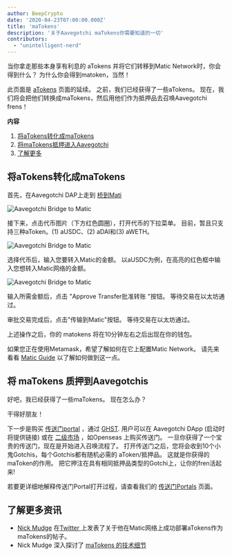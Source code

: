 ```yaml
---
author: BeepCrypto
date: '2020-04-23T07:00:00.000Z'
title: 'maTokens'
description: '关于Aavegotchi maTokens你需要知道的一切'
contributors:
  - "unintelligent-nerd"
---
```


当你拿走那些本身享有利息的 aTokens 并将它们转移到Matic Network时，你会得到什么？ 为什么你会得到matoken，当然！

此页面是 [aTokens](/atokens) 页面的延续。 之前，我们已经获得了一些aTokens。 现在，我们将会把他们转换成maTokens，然后用他们作为抵押品去召唤Aavegotchi frens！

<div class="contentsBox">

**内容**

<ol>
<li><a href=#converting-atokens-into-matokens>将aTokens转化成maTokens</a></li>
<li><a href=#staking-matokens-into-aavegotchis>将maTokens抵押进入Aavegotchi</a></li>
<li><a href=#learn-more>了解更多</a></li>
</ol>

</div>

## 将aTokens转化成maTokens

首先，在Aavegotchi DAP上走到 [桥到Mati](https://aavegotchi.com/bridge)

<img class = "bodyImage" src = "/matokens/bridge-to-matic.png" alt = "Aavegotchi Bridge to Matic" />

接下来，点击代币图片（下方红色圆圈），打开代币的下拉菜单。 目前，暂且只支持三种aToken。(1) aUSDC、(2) aDAI和(3) aWETH。

<img class = "bodyImage" src = "/matokens/select-atoken-to-convert.png" alt = "Aavegotchi Bridge to Matic" />

选择代币后，输入您要转入Matic的金额。 以aUSDC为例，在高亮的红色框中输入您想转入Matic网络的金额。

<img class = "bodyImage" src = "/matokens/amount-to-transfer-to-matic.png" alt = "Aavegotchi Bridge to Matic" />

输入所需金额后，点击 "Approve Transfer批准转账 "按钮。 等待交易在以太坊通过。

审批交易完成后，点击"传输到Matic"按钮。 等待交易在以太坊通过。

上述操作之后，你的 matokens 将在10分钟左右之后出现在你的钱包。

如果您正在使用Metamask，希望了解如何在它上配置Matic Network。 请先来看看 [Matic Guide](/matic) 以了解如何做到这一点。

## 将 maTokens 质押到Aavegotchis

好吧，我已经获得了一些maTokens。 现在怎么办？

干得好朋友！

下一步是购买 [传送门portal](/portals) ，通过 [GHST](/ghst). 用户可以在 Aavegotchi DApp (启动时将提供链接) 或在 [二级市场](/marketplace) ，如Openseas 上购买传送门。 一旦你获得了一个宝贵的传送门，现在是开始进入召唤流程了。 打开传送门之后，您将会收到10个小鬼Gotchis，每个Gotchis都有随机必需的 aToken/抵押品。 这就是你获得的maToken的作用。 把它押注在具有相同抵押品类型的Gotchi上，让你的fren活起来!

若要更详细地解释传送门Portal打开过程，请查看我们的 [传送门Portals](/portals) 页面。

## 了解更多资讯

* [Nick Mudge](/team#nick-mudge) 在[Twitter ](https://twitter.com/mudgen/status/1352399348219445250)  上发表了关于他在Matic网络上成功部署aTokens作为maTokens的帖子。
* Nick Mudge 深入探讨了 [maTokens 的技术细节](https://aavegotchi.substack.com/p/aaves-interest-bearing-atokens-on)